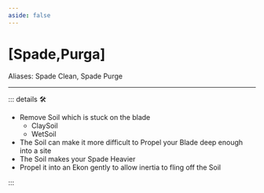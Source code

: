 ```yaml
---
aside: false
---
```

# <py>[<labor>Spade</labor>,<motor>Purga</motor>]</py>

Aliases: Spade Clean, Spade Purge

---

<!-- =================================================== -->
<!-- =================================================== -->
<!-- =================================================== -->
<!-- =================================================== -->
<!-- =================================================== -->
::: details 🛠

- Remove Soil which is stuck on the blade
    - ClaySoil
    - WetSoil
- The Soil can make it more difficult to Propel your Blade deep enough into a site
- The Soil makes your Spade Heavier
- Propel it into an Ekon gently to allow inertia to fling off the Soil

:::
